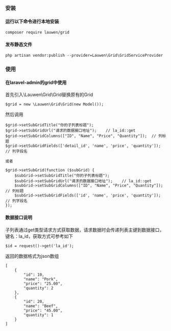 ### 安装
#### 运行以下命令进行本地安装
```
composer require lauwen/grid
```

#### 发布静态文件
```
php artisan vendor:publish --provider=Lauwen\Grid\GridServiceProvider
```

### 使用
#### 在laravel-admin的grid中使用
首先引入\Lauwen\Grid\Grid替换原有的Grid
```
$grid = new \Lauwen\Grid\Grid(new Model());
```

然后调用
```
$grid->setSubGridTitle("你的子列表标题");
$grid->setSubGridUrl("请求的数据接口地址");    // la_id::get
$grid->setSubGridColumns(["ID", "Name", "Price", "Quantity"]);  // 列标题
$grid->setSubGridFields(['detail_id', 'name', 'price', 'quantity']);    // 列字段名

或者

$grid->setSubGrid(function ($subGrid) {
    $subGrid->setSubGridTitle("你的子列表标题");
    $subGrid->setSubGridUrl("请求的数据接口地址");    // la_id::get
    $subGrid->setSubGridColumns(["ID", "Name", "Price", "Quantity"]);  // 列标题
    $subGrid->setSubGridFields(['id', 'name', 'price', 'quantity']);    // 列字段名
});
```

#### 数据接口说明
子列表通过get类型请求方式获取数据，请求数据时会传递列表主键到数据接口，键名：la_id，获取方式可参考如下
```
$id = request()->get('la_id');
```

返回的数据格式为json数组
```
[
    {
        "id": 10,
        "name": "Pork",
        "price": "25.00",
        "quantity": 2
    },
    {
        "id": 20,
        "name": "Beef",
        "price": "45.00",
        "quantity": 1
    }
]
```
